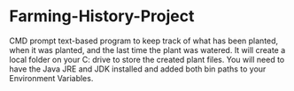 # Farming-History-Project
CMD prompt text-based program to keep track of what has been planted, when it was planted, and the last time the plant was watered. It will create a local folder on your C: drive to store the created plant files. You will need to have the Java JRE and JDK installed and added both bin paths to your Environment Variables.
